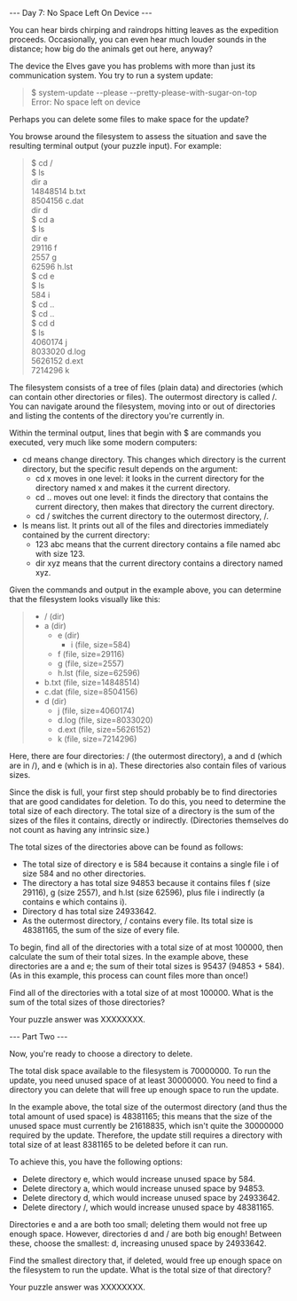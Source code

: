 --- Day 7: No Space Left On Device ---

You can hear birds chirping and raindrops hitting leaves as the expedition proceeds. Occasionally, you can even hear much louder sounds in the distance; how big do the animals get out here, anyway?

The device the Elves gave you has problems with more than just its communication system. You try to run a system update:

>$ system-update --please --pretty-please-with-sugar-on-top<br>
>Error: No space left on device<br>

Perhaps you can delete some files to make space for the update?

You browse around the filesystem to assess the situation and save the resulting terminal output (your puzzle input). For example:

>$ cd /<br>
>$ ls<br>
>dir a<br>
>14848514 b.txt<br>
>8504156 c.dat<br>
>dir d<br>
>$ cd a<br>
>$ ls<br>
>dir e<br>
>29116 f<br>
>2557 g<br>
>62596 h.lst<br>
>$ cd e<br>
>$ ls<br>
>584 i<br>
>$ cd ..<br>
>$ cd ..<br>
>$ cd d<br>
>$ ls<br>
>4060174 j<br>
>8033020 d.log<br>
>5626152 d.ext<br>
>7214296 k<br>

The filesystem consists of a tree of files (plain data) and directories (which can contain other directories or files). The outermost directory is called /. You can navigate around the filesystem, moving into or out of directories and listing the contents of the directory you're currently in.

Within the terminal output, lines that begin with $ are commands you executed, very much like some modern computers:

  * cd means change directory. This changes which directory is the current directory, but the specific result depends on the argument:
    * cd x moves in one level: it looks in the current directory for the directory named x and makes it the current directory.
    * cd .. moves out one level: it finds the directory that contains the current directory, then makes that directory the current directory.
    * cd / switches the current directory to the outermost directory, /.
  * ls means list. It prints out all of the files and directories immediately contained by the current directory:
    * 123 abc means that the current directory contains a file named abc with size 123.
    * dir xyz means that the current directory contains a directory named xyz.

Given the commands and output in the example above, you can determine that the filesystem looks visually like this:

>- / (dir)<br>
>  - a (dir)<br>
>    - e (dir)<br>
>      - i (file, size=584)<br>
>    - f (file, size=29116)<br>
>    - g (file, size=2557)<br>
>    - h.lst (file, size=62596)<br>
>  - b.txt (file, size=14848514)<br>
>  - c.dat (file, size=8504156)<br>
>  - d (dir)<br>
>    - j (file, size=4060174)<br>
>    - d.log (file, size=8033020)<br>
>    - d.ext (file, size=5626152)<br>
>    - k (file, size=7214296)<br>

Here, there are four directories: / (the outermost directory), a and d (which are in /), and e (which is in a). These directories also contain files of various sizes.

Since the disk is full, your first step should probably be to find directories that are good candidates for deletion. To do this, you need to determine the total size of each directory. The total size of a directory is the sum of the sizes of the files it contains, directly or indirectly. (Directories themselves do not count as having any intrinsic size.)

The total sizes of the directories above can be found as follows:

  * The total size of directory e is 584 because it contains a single file i of size 584 and no other directories.
  * The directory a has total size 94853 because it contains files f (size 29116), g (size 2557), and h.lst (size 62596), plus file i indirectly (a contains e which contains i).
  * Directory d has total size 24933642.
  * As the outermost directory, / contains every file. Its total size is 48381165, the sum of the size of every file.

To begin, find all of the directories with a total size of at most 100000, then calculate the sum of their total sizes. In the example above, these directories are a and e; the sum of their total sizes is 95437 (94853 + 584). (As in this example, this process can count files more than once!)

Find all of the directories with a total size of at most 100000. What is the sum of the total sizes of those directories?

Your puzzle answer was XXXXXXXX.

--- Part Two ---

Now, you're ready to choose a directory to delete.

The total disk space available to the filesystem is 70000000. To run the update, you need unused space of at least 30000000. You need to find a directory you can delete that will free up enough space to run the update.

In the example above, the total size of the outermost directory (and thus the total amount of used space) is 48381165; this means that the size of the unused space must currently be 21618835, which isn't quite the 30000000 required by the update. Therefore, the update still requires a directory with total size of at least 8381165 to be deleted before it can run.

To achieve this, you have the following options:

  * Delete directory e, which would increase unused space by 584.
  * Delete directory a, which would increase unused space by 94853.
  * Delete directory d, which would increase unused space by 24933642.
  * Delete directory /, which would increase unused space by 48381165.

Directories e and a are both too small; deleting them would not free up enough space. However, directories d and / are both big enough! Between these, choose the smallest: d, increasing unused space by 24933642.

Find the smallest directory that, if deleted, would free up enough space on the filesystem to run the update. What is the total size of that directory?

Your puzzle answer was XXXXXXXX.
